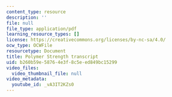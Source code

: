 ```yaml
---
content_type: resource
description: ''
file: null
file_type: application/pdf
learning_resource_types: []
license: https://creativecommons.org/licenses/by-nc-sa/4.0/
ocw_type: OCWFile
resourcetype: Document
title: Polymer Strength transcript
uid: b260b59e-5876-4e3f-8c5e-ed849bc15299
video_files:
  video_thumbnail_file: null
video_metadata:
  youtube_id: _vA3IT2KZs0
---
```

